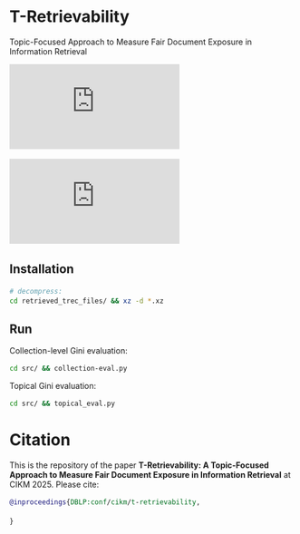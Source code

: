 # T-Retrievability

Topic-Focused Approach to Measure Fair Document Exposure in Information Retrieval

![Localised measure using dense representations of documents for K-means](https://github.com/XuejunChang/T-Retrievability/blob/main/result_graphs/aggr_gini_scikit_dense.pdf)

![Localised measure using tf-idf representations of documents for K-means](https://github.com/XuejunChang/T-Retrievability/blob/main/result_graphs/aggr_gini_scikit_tfidf.pdf)

## Installation

```bash
# decompress:
cd retrieved_trec_files/ && xz -d *.xz
```

## Run

Collection-level Gini evaluation:

```bash
cd src/ && collection-eval.py
```

Topical Gini evaluation:

```bash
cd src/ && topical_eval.py
```

# Citation

This is the repository of the paper **T-Retrievability: A Topic-Focused Approach to Measure Fair
Document Exposure in Information Retrieval** at CIKM 2025. Please cite:

```bibtex
@inproceedings{DBLP:conf/cikm/t-retrievability,

}
```

